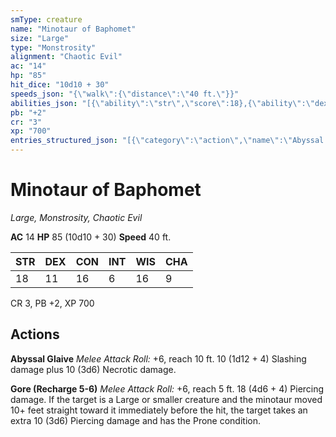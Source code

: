 ```yaml
---
smType: creature
name: "Minotaur of Baphomet"
size: "Large"
type: "Monstrosity"
alignment: "Chaotic Evil"
ac: "14"
hp: "85"
hit_dice: "10d10 + 30"
speeds_json: "{\"walk\":{\"distance\":\"40 ft.\"}}"
abilities_json: "[{\"ability\":\"str\",\"score\":18},{\"ability\":\"dex\",\"score\":11},{\"ability\":\"con\",\"score\":16},{\"ability\":\"int\",\"score\":6},{\"ability\":\"wis\",\"score\":16},{\"ability\":\"cha\",\"score\":9}]"
pb: "+2"
cr: "3"
xp: "700"
entries_structured_json: "[{\"category\":\"action\",\"name\":\"Abyssal Glaive\",\"text\":\"*Melee Attack Roll:* +6, reach 10 ft. 10 (1d12 + 4) Slashing damage plus 10 (3d6) Necrotic damage.\"},{\"category\":\"action\",\"name\":\"Gore (Recharge 5-6)\",\"text\":\"*Melee Attack Roll:* +6, reach 5 ft. 18 (4d6 + 4) Piercing damage. If the target is a Large or smaller creature and the minotaur moved 10+ feet straight toward it immediately before the hit, the target takes an extra 10 (3d6) Piercing damage and has the Prone condition.\"}]"
---
```


# Minotaur of Baphomet
*Large, Monstrosity, Chaotic Evil*

**AC** 14
**HP** 85 (10d10 + 30)
**Speed** 40 ft.

| STR | DEX | CON | INT | WIS | CHA |
| --- | --- | --- | --- | --- | --- |
| 18 | 11 | 16 | 6 | 16 | 9 |

CR 3, PB +2, XP 700

## Actions

**Abyssal Glaive**
*Melee Attack Roll:* +6, reach 10 ft. 10 (1d12 + 4) Slashing damage plus 10 (3d6) Necrotic damage.

**Gore (Recharge 5-6)**
*Melee Attack Roll:* +6, reach 5 ft. 18 (4d6 + 4) Piercing damage. If the target is a Large or smaller creature and the minotaur moved 10+ feet straight toward it immediately before the hit, the target takes an extra 10 (3d6) Piercing damage and has the Prone condition.
